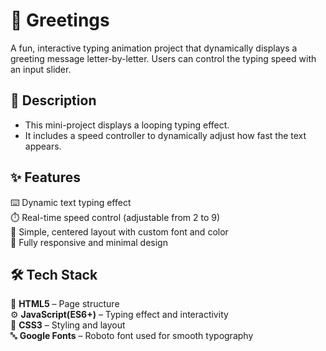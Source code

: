 # 👋 Greetings

A fun, interactive typing animation project that dynamically displays a greeting message letter-by-letter. Users can control the typing speed with an input slider.

## 🌄 Description

- This mini-project displays a looping typing effect. 
- It includes a speed controller to dynamically adjust how fast the text appears.

## ✨ Features

⌨️ Dynamic text typing effect  
⏱️ Real-time speed control (adjustable from 2 to 9)  
🎨 Simple, centered layout with custom font and color  
📱 Fully responsive and minimal design  

## 🛠️ Tech Stack

🧱 **HTML5** – Page structure  
⚙️ **JavaScript(ES6+)** – Typing effect and interactivity  
🎨 **CSS3**  – Styling and layout  
🔤 **Google Fonts** – Roboto font used for smooth typography  
